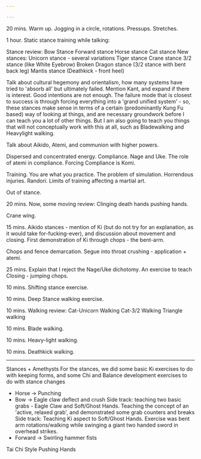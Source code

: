 ```yaml
---

---
```

20 mins.
Warm up. Jogging in a circle, rotations. Pressups. Stretches.

1 hour.
Static stance training while talking:

  Stance review:
    Bow Stance
    Forward stance
    Horse stance
    Cat stance
  New stances:
    Unicorn stance - several variations
    Tiger stance
    Crane stance
    3/2 stance (like White Eyebrow)
    Broken Dragon stance (3/2 stance with bent back leg)
    Mantis stance (Deathkick - front heel)

Talk about cultural hegemony and orientalism, how many systems have tried to 'absorb all' but ultimately failed. Mention Kant, and expand if there is interest. Good intentions are not enough. The failure mode that is closest to success is through forcing everything into a 'grand unified system' - so, these stances make sense in terms of a certain (predominantly Kung Fu based) way of looking at things, and are necessary groundwork before I can teach you a lot of other things. But I am also going to teach you things that will not conceptually work with this at all, such as Bladewalking and Heavylight walking.

Talk about Aikido, Atemi, and communion with higher powers.

Dispersed and concentrated energy. Compliance. Nage and Uke. The role of atemi in compliance. Forcing Compliance is Komi.

Training. You are what you practice. The problem of simulation. Horrendous injuries. Randori. Limits of training affecting a martial art.

Out of stance.

20 mins.
Now, some moving review:
  Clinging death hands pushing hands.

  Crane wing.

15 mins.
Aikido stances - mention of Ki (but do not try for an explanation, as it would take for-fucking-ever), and discussion about movement and closing. First demonstration of Ki through chops - the bent-arm.

Chops and fence demarcation. Segue into throat crushing - application + atemi.

25 mins.
Explain that I reject the Nage/Uke dichotomy. An exercise to teach Closing - jumping chops.

10 mins.
Shifting stance exercise.

10 mins.
Deep Stance walking exercise.

10 mins.
Walking review:
  Cat-Unicorn Walking
  Cat-3/2 Walking
  Triangle walking

10 mins.
Blade walking.

10 mins.
Heavy-light walking.

10 mins.
Deathkick walking.

---

Stances + Amethysts
  For the stances, we did some basic Ki exercises to do with keeping forms, and some Chi and Balance development exercises to do with stance changes
- Horse   -> Punching
- Bow     -> Eagle claw deflect and crush
  Side track: teaching two basic grabs - Eagle Claw and Soft/Ghost Hands.
  Teaching the concept of an 'active, relaxed grab', and demonstrated some grab counters and breaks
  Side track: Teaching Ki aspect to Soft/Ghost Hands. Exercise was bent arm rotations/walking while swinging a giant two handed sword in overhead strikes.
- Forward -> Swirling hammer fists


Tai Chi Style Pushing Hands
